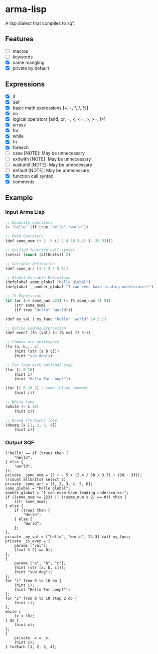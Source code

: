 # arma-lisp

A lisp dialect that compiles to sqf.

## Features
- [ ] macros
- [ ] keywords
- [x] name mangling
- [x] private by default

## Expressions
- [x] if 
- [x] def
- [x] basic math expressions [+, -, *, /, %]
- [x] do 
- [x] logical operators [and, or, =, <, <=, >, >=, !=]
- [x] arrays
- [x] for
- [x] while
- [x] fn
- [x] foreach
- [ ] case      [NOTE]: May be unnecessary
- [ ] exitwith  [NOTE]: May be unnecessary
- [ ] waituntil [NOTE]: May be unnecessary
- [ ] default   [NOTE]: May be unnecessary
- [x] function call syntax
- [x] comments

## Example

### Input Arma Lisp

```lisp
;; Equality operators
(= "hello" (if true "hello" "world"))

;; Math Operators
(def some_num (+ 2 -5 (/ 2.4 30 3.3) (- 20 33)))

;; Unified function call syntax
(select (count (allUnits)) 2)

;; Variable definition
(def some_arr [1 2 3 4 5 6])

;; Global Variable Definition
(defglobal some_global "hello global")
(defglobal __anoher_global "I can even have leading underscores!")

;; If Expression
(if (or (>= some_num 223) (= (% some_num 2) 0))
    (str some_num)
    (if true "Hello" "World"))

(def my_val ( my_func "hello" "world" 24.3 ))

;; Define Lambda Expression
(def even? (fn [val] (= (% val 2) 0)))

;; Commas are whitespace
(fn [a, b,,, c]
    (hint (str [a b c]))
    (hint "sub dog"))

;; For loop with optional step
(for [i 0 10]
    (hint i)
    (hint "Hello For Loop!"))

(for [i 0 10 2] ; some inline comment
    (hint i))

;; While Loop
(while (< x 10)
    (hint x))

;; Doseq (forEach) loop
(doseq [x [1, 2, 3, 4]]
    (hint x))
```

### Output SQF

```sqf
("hello" == if (true) then {
    "hello";
} else {
    "world";
});
private _some_num = (2 + - 5 + (2.4 / 30 / 3.3) + (20 - 33));
((count allUnits) select 2);
private _some_arr = [1, 2, 3, 4, 5, 6];
some_global = "hello global";
anoher_global = "I can even have leading underscores!";
if ((some_num >= 223) || ((some_num % 2) == 0)) then {
    (str some_num);
} else {
    if (true) then {
        "Hello";
    } else {
        "World";
    };
};
private _my_val = ["hello", "world", 24.3] call my_func;
private _is_even = {
    params ["val"];
    ((val % 2) == 0);
};
{
    params ["a", "b", "c"];
    (hint (str [a, b, c]));
    (hint "sub dog");
};
for "i" from 0 to 10 do {
    (hint i);
    (hint "Hello For Loop!");
};
for "i" from 0 to 10 step 2 do {
    (hint i);
};
while {
    (x < 10);
} do {
    (hint x);
};
{
    private _x = _x;
    (hint x);
} forEach [1, 2, 3, 4];
```
